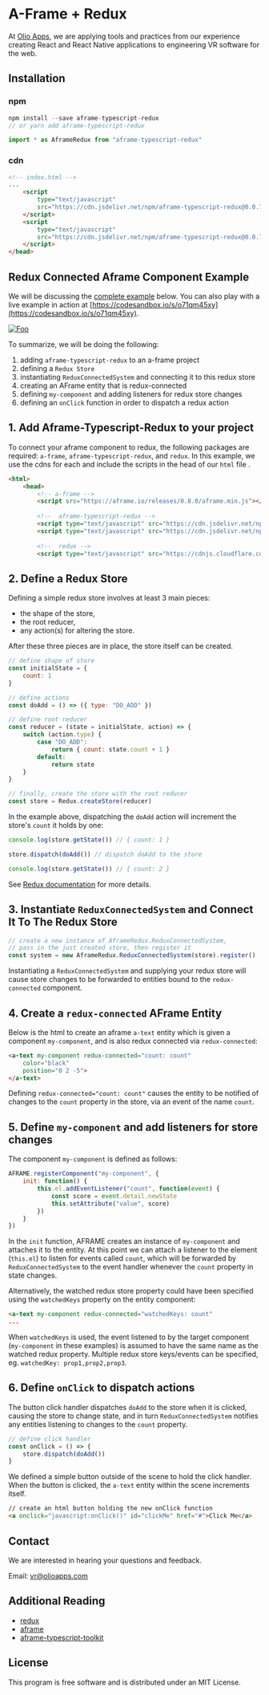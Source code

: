 # A-Frame + Redux

At [Olio Apps](http://www.olioapps.com/), we are applying tools and practices from our experience creating React and React Native applications to engineering VR software for the web.  

## Installation 

### npm
```javascript
npm install --save aframe-typescript-redux
// or yarn add aframe-typescript-redux
```
```javascript
import * as AframeRedux from "aframe-typescript-redux"
```

### cdn

```html
<!-- index.html -->
...
    <script 
        type="text/javascript"
        src="https://cdn.jsdelivr.net/npm/aframe-typescript-redux@0.0.7/dist-umd/vendor.bundle.min.js">
    </script>
    <script
        type="text/javascript"
        src="https://cdn.jsdelivr.net/npm/aframe-typescript-redux@0.0.7/dist-umd/index.min.js">
    </script>
</head>
```

## Redux Connected Aframe Component Example

We will be discussing the [complete example](examples/connected_component.html) below. You can also play with a live example in action at [https://codesandbox.io/s/o71qm45xy](https://codesandbox.io/s/o71qm45xy).

[![Foo](./docs/counter-example.gif)](https://codesandbox.io/s/o71qm45xy)

To summarize, we will be doing the following:
1. adding `aframe-typescript-redux` to an a-frame project
2. defining a `Redux Store`
3. instantiating `ReduxConnectedSystem` and connecting it to this redux store
4. creating an AFrame entity that is redux-connected
5. defining `my-component` and adding listeners for redux store changes
6. defining an `onClick` function in order to dispatch a redux action

## 1. Add Aframe-Typescript-Redux to your project
To connect your aframe component to redux, the following packages are required: `a-frame`, `aframe-typescript-redux`, and `redux`. In this example, we use the cdns for each and include the scripts in the head of our `html` file .
```html
<html>
    <head>
        <!-- a-frame -->
        <script src="https://aframe.io/releases/0.8.0/aframe.min.js"></script>
        
        <!--  aframe-typescript-redux -->
        <script type="text/javascript" src="https://cdn.jsdelivr.net/npm/aframe-typescript-redux@0.0.7/dist-umd/vendor.bundle.min.js"></script>
        <script type="text/javascript" src="https://cdn.jsdelivr.net/npm/aframe-typescript-redux@0.0.7/dist-umd/index.min.js"></script>
        
        <!--  redux -->
        <script type="text/javascript" src="https://cdnjs.cloudflare.com/ajax/libs/redux/4.0.0/redux.js">
```

## 2. Define a Redux Store

Defining a simple redux store involves at least 3 main pieces:

- the shape of the store,
- the root reducer,
- any action(s) for altering the store.

After these three pieces are in place, the store itself can be created.

```javascript
// define shape of store
const initialState = {
    count: 1
}

// define actions
const doAdd = () => ({ type: "DO_ADD" })

// define root reducer
const reducer = (state = initialState, action) => {
    switch (action.type) {
        case "DO_ADD":
            return { count: state.count + 1 }
        default:
            return state
    }
}

// finally, create the store with the root reducer
const store = Redux.createStore(reducer)
```

In the example above, dispatching the `doAdd` action will increment the store's `count` it holds by one:

```javascript
console.log(store.getState()) // { count: 1 }

store.dispatch(doAdd()) // dispatch doAdd to the store

console.log(store.getState()) // { count: 2 }
```

See [Redux documentation](https://redux.js.org/basics/actions) for more details.

## 3. Instantiate `ReduxConnectedSystem` and Connect It To The Redux Store

```javascript
// create a new instance of AframeRedux.ReduxConnectedSystem,
// pass in the just created store, then register it
const system = new AframeRedux.ReduxConnectedSystem(store).register()
```

Instantiating a `ReduxConnectedSystem` and supplying your redux store will cause store changes to be forwarded to entities bound to the `redux-connected` component.

## 4. Create a `redux-connected` AFrame Entity

Below is the html to create an aframe `a-text` entity which is given a component `my-component`, and is also redux connected via `redux-connected`:

```html
<a-text my-component redux-connected="count: count"
    color="black"
    position="0 2 -5">
</a-text>
```

Defining `redux-connected="count: count"` causes the entity to be notified of changes to the `count` property in the store, via an event of the name `count`.

## 5. Define `my-component` and add listeners for store changes

The component `my-component` is defined as follows:

```javascript
AFRAME.registerComponent("my-component", {
    init: function() {
        this.el.addEventListener("count", function(event) {
            const score = event.detail.newState
            this.setAttribute("value", score)
        })
    }
})
```

In the `init` function, AFRAME creates an instance of `my-component` and attaches it to the entity. At this point we can attach a listener to the element (`this.el`) to listen for events called `count`, which will be forwarded by `ReduxConnectedSystem` to the event handler whenever the `count` property in state changes.  

Alternatively, the watched redux store property could have been specified using the `watchedKeys` property on the entity component:

```html
<a-text my-component redux-connected="watchedKeys: count"
...
```

When `watchedKeys` is used, the event listened to by the target component (`my-component` in these examples) is assumed to have the same name as the watched redux property. Multiple redux store keys/events can be specified, eg. `watchedKey: prop1,prop2,prop3`.

## 6. Define `onClick` to dispatch actions

The button click handler dispatches `doAdd` to the store when it is clicked, causing the store to change state, and in turn `ReduxConnectedSystem` notifies any entities listening to changes to the `count` property.

```javascript
// define click handler
const onClick = () => {
    store.dispatch(doAdd())
}
```

We defined a simple button outside of the scene to hold the click handler. When the button is clicked, the `a-text` entity within the scene increments itself.

```html
// create an html button holding the new onClick function
<a onclick="javascript:onClick()" id="clickMe" href="#">Click Me</a>
```

## Contact
We are interested in hearing your questions and feedback.

Email: [vr@olioapps.com](vr@olioapps.com)

## Additional Reading 
- [redux](https://redux.js.org/)
- [aframe](https://aframe.io/)
- [aframe-typescript-toolkit](https://github.com/olioapps/aframe-typescript-toolkit)
## License
This program is free software and is distributed under an MIT License.